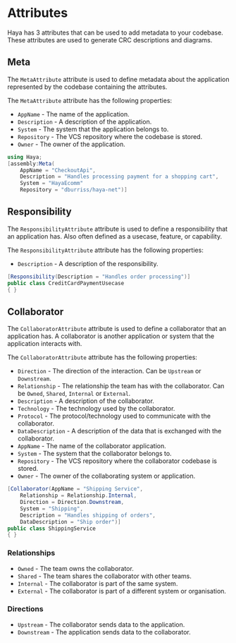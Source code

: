 # Attributes

Haya has 3 attributes that can be used to add metadata to your codebase. 
These attributes are used to generate CRC descriptions and diagrams.

## Meta

The `MetaAttribute` attribute is used to define metadata about the application represented by the codebase containing the attributes.

The `MetaAttribute` attribute has the following properties:

- `AppName` - The name of the application.
- `Description` - A description of the application.
- `System` - The system that the application belongs to.
- `Repository` - The VCS repository where the codebase is stored.
- `Owner` - The owner of the application.

```csharp
using Haya;
[assembly:Meta(
    AppName = "CheckoutApi", 
    Description = "Handles processing payment for a shopping cart", 
    System = "HayaEcomm"
    Repository = "dburriss/haya-net")]
```
## Responsibility

The `ResponsibilityAttribute` attribute is used to define a responsibility that an application has.
Also often defined as a usecase, feature, or capability.

The `ResponsibilityAttribute` attribute has the following properties:

- `Description` - A description of the responsibility.

```csharp
[Responsibility(Description = "Handles order processing")]
public class CreditCardPaymentUsecase
{ }
```

## Collaborator

The `CollaboratorAttribute` attribute is used to define a collaborator that an application has.
A collaborator is another application or system that the application interacts with.

The `CollaboratorAttribute` attribute has the following properties:

- `Direction` - The direction of the interaction. Can be `Upstream` or `Downstream`.
- `Relationship` - The relationship the team has with the collaborator. Can be `Owned`, `Shared`, `Internal` or `External`.
- `Description` - A description of the collaborator.
- `Technology` - The technology used by the collaborator.
- `Protocol` - The protocol/technology used to communicate with the collaborator.
- `DataDescription` - A description of the data that is exchanged with the collaborator.
- `AppName` - The name of the collaborator application.
- `System` - The system that the collaborator belongs to.
- `Repository` - The VCS repository where the collaborator codebase is stored.
- `Owner` - The owner of the collaborating system or application.

```csharp
[Collaborator(AppName = "Shipping Service",
    Relationship = Relationship.Internal,
    Direction = Direction.Downstream,
    System = "Shipping",
    Description = "Handles shipping of orders",
    DataDescription = "Ship order")]
public class ShippingService
{ }
```
### Relationships

- `Owned` - The team owns the collaborator.
- `Shared` - The team shares the collaborator with other teams.
- `Internal` - The collaborator is part of the same system.
- `External` - The collaborator is part of a different system or organisation.

### Directions

- `Upstream` - The collaborator sends data to the application.
- `Downstream` - The application sends data to the collaborator.
